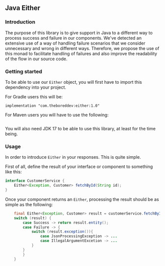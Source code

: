 ## Java Either

### Introduction

The purpose of this library is to give support in Java to a different way to process success and failure in our components.
We've detected an extensive use of a way of handling failure scenarios that we consider unnecessary and wrong in different ways.
Therefore, we propose the use of this monad to facilitate handling of failures and also improve the readability of the 
flow in our source code.

### Getting started

To be able to use our `Either` object, you will first have to import this dependency into your project.

For Gradle users this will be:

```
implementation "com.theboreddev:either:1.0"
```

For Maven users you will have to use the following:

```java

```

You will also need JDK 17 to be able to use this library, at least for the time being.

### Usage

In order to introduce `Either` in your responses. This is quite simple.

First of all, define the result of your interface or component to something like this:

```java
interface CustomerService {
    Either<Exception, Customer> fetchById(String id);   
}
```

Once your component returns an `Either`, processing the result should be as simple as the following:

```java
    final Either<Exception, Customer> result = customerService.fetchById(id);
    switch (result) {
        case Success -> return result.entity();
        case Failure -> {
            switch (result.exception()){
                case JsonProcessingException -> ...
                case IllegalArgumentExcetion -> ...
            }
        }
        }
    }
```


